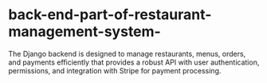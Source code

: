 # back-end-part-of-restaurant-management-system-
The Django backend is designed to manage restaurants, menus, orders, and payments efficiently that provides a robust API with user authentication, permissions, and integration with Stripe for payment processing.

